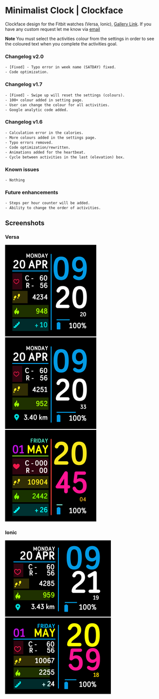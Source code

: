 # Minimalist Clock | Clockface 

Clockface design for the Fitbit watches (Versa, Ionic), [Gallery Link](https://gallery.fitbit.com/details/b3329274-f051-445f-9a4b-032bd08ff09e). If you have any custom request let me know via [email](mailto:knightrider558@gmail.com)

**Note**
You must select the activities colour from the settings in order to see the coloured text when you complete the activities goal.

### Changelog v2.0
```
- [Fixed] - Typo error in week name (SATDAY) fixed.
- Code optimization.
```
### Changelog v1.7
```
- [Fixed] - Swipe up will reset the settings (colours).
- 100+ colour added in setting page.
- User can change the colour for all activities.
- Google analytic code added.
```
### Changelog v1.6
```
- Calculation error in the calories.
- More colours added in the settings page.
- Typo errors removed.
- Code optimization/rewritten.
- Animations added for the heartbeat.
- Cycle between activities in the last (elevation) box.
```

### Known issues
```
- Nothing
```

### Future enhancements
```
- Steps per hour counter will be added.
- Ability to change the order of activities.
```

## Screenshots

### Versa

![](screenshots/versa_1.0.png)
![](screenshots/versa_1.6.png)
![](screenshots/versa_1.7.png)

### Ionic

![](screenshots/ionic_1.6.png)
![](screenshots/ionic_1.7.png)
